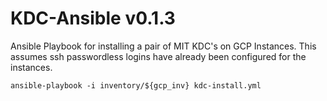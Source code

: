 KDC-Ansible v0.1.3
==================

Ansible Playbook for installing a pair of MIT KDC's on GCP Instances. 
This assumes ssh passwordless logins have already been configured 
for the instances.

```
ansible-playbook -i inventory/${gcp_inv} kdc-install.yml
```


